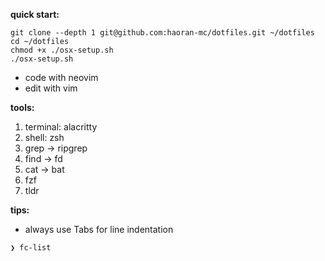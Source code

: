 **quick start:**

```
git clone --depth 1 git@github.com:haoran-mc/dotfiles.git ~/dotfiles
cd ~/dotfiles
chmod +x ./osx-setup.sh
./osx-setup.sh
```

- code with neovim
- edit with vim


**tools:**

1. terminal: alacritty
2. shell: zsh
3. grep → ripgrep
4. find → fd
5. cat → bat
6. fzf
7. tldr


**tips:**

- always use Tabs for line indentation

```
❯ fc-list
```

<!--
- iterm2 color: https://iterm2colorschemes.com/
- bat --list-themes
- bat theme: ./plugins.zsh BAT_THEME

dust     du
duf      df
broot    tree
fd       find
ripgrep  grep
tldr     man
gping    ping
procs    ps
-->
